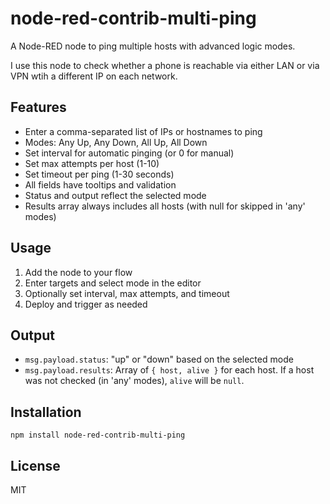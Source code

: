 # node-red-contrib-multi-ping

A Node-RED node to ping multiple hosts with advanced logic modes.

I use this node to check whether a phone is reachable via either LAN or via VPN wtih a different IP on each network.

## Features
- Enter a comma-separated list of IPs or hostnames to ping
- Modes: Any Up, Any Down, All Up, All Down
- Set interval for automatic pinging (or 0 for manual)
- Set max attempts per host (1-10)
- Set timeout per ping (1-30 seconds)
- All fields have tooltips and validation
- Status and output reflect the selected mode
- Results array always includes all hosts (with null for skipped in 'any' modes)

## Usage
1. Add the node to your flow
2. Enter targets and select mode in the editor
3. Optionally set interval, max attempts, and timeout
4. Deploy and trigger as needed

## Output
- `msg.payload.status`: "up" or "down" based on the selected mode
- `msg.payload.results`: Array of `{ host, alive }` for each host. If a host was not checked (in 'any' modes), `alive` will be `null`.

## Installation
```
npm install node-red-contrib-multi-ping
```

## License
MIT
